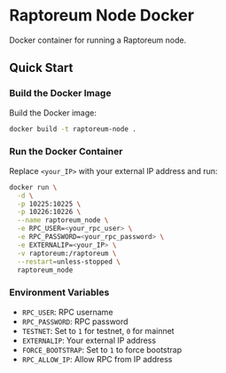 # Raptoreum Node Docker

Docker container for running a Raptoreum node.

## Quick Start

### Build the Docker Image

Build the Docker image:

```bash
docker build -t raptoreum-node .
```

### Run the Docker Container

Replace `<your_IP>` with your external IP address and run:

```bash
docker run \
  -d \
  -p 10225:10225 \
  -p 10226:10226 \
  --name raptoreum_node \
  -e RPC_USER=<your_rpc_user> \
  -e RPC_PASSWORD=<your_rpc_password> \
  -e EXTERNALIP=<your_IP> \
  -v raptoreum:/raptoreum \
  --restart=unless-stopped \
  raptoreum_node
```

### Environment Variables

- `RPC_USER`: RPC username
- `RPC_PASSWORD`: RPC password
- `TESTNET`: Set to `1` for testnet, `0` for mainnet
- `EXTERNALIP`: Your external IP address
- `FORCE_BOOTSTRAP`: Set to `1` to force bootstrap
- `RPC_ALLOW_IP`: Allow RPC from IP address
